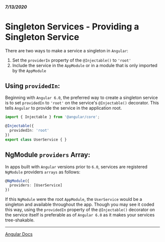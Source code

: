 ##### 7/13/2020
# Singleton Services - Providing a Singleton Service
There are two ways to make a service a singleton in `Angular`:
  1. Set the `providerIn` property of the `@Injectable()` to `'root'`
  2. Include the service in the `AppModule` or in a module that is only imported by the `AppModule`

## Using `providedIn`:
Beginning with `Angular 6.0`, the preferred way to create a singleton service is to set `providedIn` to `'root'` on the service's `@Injectable()` decorator. This tells `Angular` to provide the service in the application root.

```ts
import { Injectable } from '@angular/core';

@Injectable({
  providedIn: 'root'
})
export class UserService { }
```

## NgModule `providers` Array:
In apps built with `Angular` versions prior to `6.0`, services are registered `NgModule` providers `arrays` as follows:

```ts
@NgModule({
  providers: [UserService]
})
```

If this `NgModule` were the root `AppModule`, the `UserService` would be a singleton and available throughout the app. Though you may see it coded this way, using the `providedIn` property of the `@Injectable()` decorator on the service itself is preferable as of `Angular 6.0` as it makes your services tree-shakable.

---

[Angular Docs](https://angular.io/guide/singleton-services)